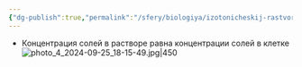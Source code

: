 ```yaml
---
{"dg-publish":true,"permalink":"/sfery/biologiya/izotonicheskij-rastvor/","tags":["Общаябиология"]}
---
```


- Концентрация солей в растворе равна концентрации солей в клетке
![photo_4_2024-09-25_18-15-49.jpg|450](/img/user/%D0%90%D1%80%D1%85%D0%B8%D0%B2/%D0%9A%D1%8D%D1%88/photo_4_2024-09-25_18-15-49.jpg)